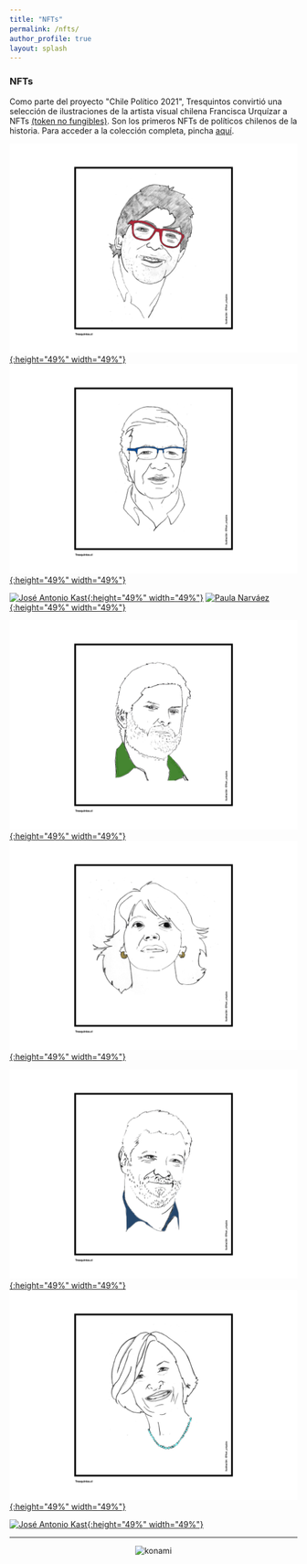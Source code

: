 ```yaml
---
title: "NFTs"
permalink: /nfts/
author_profile: true
layout: splash
---
```


### NFTs

Como parte del proyecto "Chile Político 2021", Tresquintos convirtió una selección de ilustraciones de la artista visual chilena Francisca Urquízar a NFTs [(token no fungibles)](https://cnnespanol.cnn.com/2021/03/24/que-son-tokens-no-fungibles-nft-trax/). Son los primeros NFTs de políticos chilenos de la historia. Para acceder a la colección completa, pincha [aquí](https://opensea.io/collection/tresquintos-politico-2021).

[![Daniel Jadue](/images/tsm/card_2021_Daniel%20Jadue_c.png){:height="49%" width="49%"}](https://opensea.io/assets/matic/0x2953399124f0cbb46d2cbacd8a89cf0599974963/89139989740430984659164203162570808717549276517589796213154703802467153346570) [![Joaquín Lavín](/images/tsm/card_2021_Joaquín%20Lavín_c.png){:height="49%" width="49%"}](https://opensea.io/assets/matic/0x2953399124f0cbb46d2cbacd8a89cf0599974963/89139989740430984659164203162570808717549276517589796213154703796969595207690)

[![José Antonio Kast](/images/tsm/card_2021_José%20Antonio%20Kast_c.png){:height="49%" width="49%"}](https://opensea.io/assets/matic/0x2953399124f0cbb46d2cbacd8a89cf0599974963/89139989740430984659164203162570808717549276517589796213154703799168618463242) [![Paula Narváez](/images/tsm/card_2021_Paula%20Narváez_c.png){:height="49%" width="49%"}](https://opensea.io/assets/matic/0x2953399124f0cbb46d2cbacd8a89cf0599974963/89139989740430984659164203162570808717549276517589796213154703798069106835466)

[![Gabriel Boric](/images/tsm/card_2021_Gabriel%20Boric_c.png){:height="49%" width="49%"}](https://opensea.io/assets/matic/0x2953399124f0cbb46d2cbacd8a89cf0599974963/89139989740430984659164203162570808717549276517589796213154703799168618463242) [![Yasna Provoste](/images/tsm/card_2021_Yasna%20Provoste_c.png){:height="49%" width="49%"}](https://opensea.io/assets/matic/0x2953399124f0cbb46d2cbacd8a89cf0599974963/89139989740430984659164203162570808717549276517589796213154703798069106835466)

[![Sebastián Sichel](/images/tsm/card_2021_Sebastian%20Sichel_c.png){:height="49%" width="49%"}](https://opensea.io/assets/matic/0x2953399124f0cbb46d2cbacd8a89cf0599974963/89139989740430984659164203162570808717549276517589796213154703799168618463242) [![Evelyn Matthei](/images/tsm/card_2021_Evelyn%20Matthei_c.png){:height="49%" width="49%"}](https://opensea.io/assets/matic/0x2953399124f0cbb46d2cbacd8a89cf0599974963/89139989740430984659164203162570808717549276517589796213154703798069106835466)

[![José Antonio Kast](/images/tsm/card_2021_José%20Antonio%20Kast_c.png){:height="49%" width="49%"}](https://opensea.io/assets/matic/0x2953399124f0cbb46d2cbacd8a89cf0599974963/89139989740430984659164203162570808717549276517589796213154703799168618463242)

---

<!-- NES -->
<style>
.aligncenter {
    text-align: center;
}
</style>
<p class="aligncenter">
    <img src="/images/nes.png" width="30" height="30" alt="konami" />
</p>
<script src="/js/topsecret.js"></script>

<script src="/js/cyberdelia.js"></script>

<script type="text/javascript"> var msTag = {"site":"tnw","page":"home","cyberdelia_page_type":"home","data":{"sponsorName":false,"isSponsoredCategory":false}}</script>

<script src="https://cdn0.tnwcdn.com/wp-content/themes/cyberdelia/assets/js/app.min.js?v=1585558461" type="text/javascript" async=""></script>



<!-- Favicon -->
<link rel="apple-touch-icon" sizes="180x180" href="/apple-touch-icon.png">
<link rel="icon" type="image/png" sizes="32x32" href="/favicon-32x32.png">
<link rel="icon" type="image/png" sizes="16x16" href="/favicon-16x16.png">
<link rel="manifest" href="/site.webmanifest">
<link rel="mask-icon" href="/safari-pinned-tab.svg" color="#5bbad5">
<meta name="msapplication-TileColor" content="#b91d47">
<meta name="theme-color" content="#ffffff">


<!-- Finisce sempre così, con la morte.
Prima però c’è stata la vita,
nascosta sotto i bla, bla, bla, bla, bla.
È tutto sedimentato sotto il chiacchiericcio e il rumore:
il silenzio e il sentimento,
l’emozione e la paura,
gli sparuti incostanti sprazzi di bellezza
e poi lo squallore disgraziato e l’uomo miserabile.
Tutto sepolto nella coperta
dell’imbarazzo dello stare al mondo:
bla, bla, bla, bla.
Altrove c’è l’Altrove,
io non mi occupo dell’Altrove.
Dunque che questo romanzo abbia inizio.
In fondo è solo un trucco, si è solo un trucco. kb. -->

